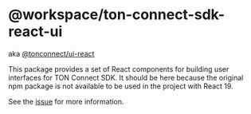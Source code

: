 # @workspace/ton-connect-sdk-react-ui

aka [@tonconnect/ui-react](https://github.com/ton-connect/sdk/tree/main/packages/ui-react)

This package provides a set of React components for building user interfaces for TON Connect SDK.
It should be here because the original npm package is not available to be used in the project with React 19.

See the [issue](https://github.com/ton-connect/sdk/issues/216) for more information.